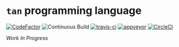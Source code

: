 `tan` programming language
===

[![CodeFactor](https://www.codefactor.io/repository/github/tjysdsg/tan/badge/master)](https://www.codefactor.io/repository/github/tjysdsg/tan/overview/master)
![Continuous Build](https://github.com/tjysdsg/tan/workflows/Continuous%20Build/badge.svg)
[![travis-ci](https://travis-ci.com/tjysdsg/tan.svg?branch=master)](https://travis-ci.com/tjysdsg/tan)
[![appveyor](https://ci.appveyor.com/api/projects/status/hbjn9u50a00rrwl5/branch/master?svg=true)](https://ci.appveyor.com/project/tjysdsg/tan/branch/master)
[![CircleCI](https://circleci.com/gh/tjysdsg/tan.svg?style=svg)](https://circleci.com/gh/tjysdsg/tan)

*Work In Progress*
